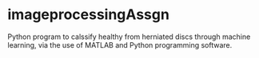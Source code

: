 # imageprocessingAssgn
Python program to calssify healthy from herniated discs through machine learning, via the use of MATLAB and Python programming software. 
